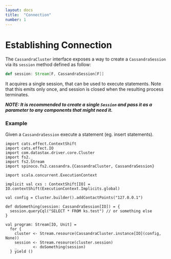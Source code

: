 ```yaml
---
layout: docs
title:  "Connection"
number: 1
---
```


# Establishing Connection

The `CassandraCluster` interface exposes a way to create a `CassandraSession` via its `session` method defined as follow:

```scala
def session: Stream[F, CassandraSession[F]]
```

It acquires a single session, that can be used to execute statements. Note that this emits only once, and session is closed when the resulting process terminates.

***NOTE: It is recommended to create a single `Session` and pass it as a parameter to any components that might need it.***

### Example

Given a `CassandraSession` execute a statement (eg. insert statements).

```tut:book:silent
import cats.effect.ContextShift
import cats.effect.IO
import com.datastax.driver.core.Cluster
import fs2._
import fs2.Stream
import spinoco.fs2.cassandra.{CassandraCluster, CassandraSession}

import scala.concurrent.ExecutionContext

implicit val cxs : ContextShift[IO] = IO.contextShift(ExecutionContext.Implicits.global)

val config = Cluster.builder().addContactPoints("127.0.0.1")

def doSomething(session: CassandraSession[IO]) = {
  session.queryCql("SELECT * FROM ks.test") // or something else
}

val program: Stream[IO, Unit] =
  for {
    cluster <- Stream.resource(CassandraCluster.instance[IO](config, None))
    session <- Stream.resource(cluster.session)
    _       <- doSomething(session)
  } yield ()
```
